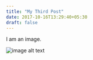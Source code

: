 ```yaml
---
title: "My Third Post"
date: 2017-10-16T13:29:40+05:30
draft: false
---
```


I am an image.

<!---![alt text](https://github.com/adam-p/markdown-here/raw/master/src/common/images/icon48.png "Logo Title Text 1") --->

![image alt text](/purgna-blog/images/third-post/whatt.jpg "Logo Title Text 1")
